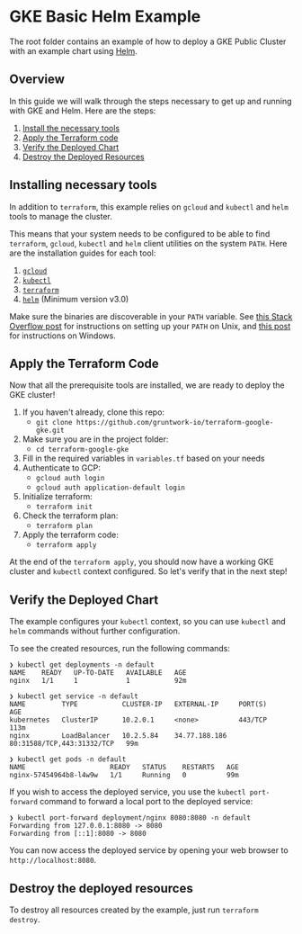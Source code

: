 # GKE Basic Helm Example

The root folder contains an example of how to deploy a GKE Public Cluster with an example chart
using [Helm](https://helm.sh/).

## Overview

In this guide we will walk through the steps necessary to get up and running with GKE and Helm. Here are the steps:

1. [Install the necessary tools](#installing-necessary-tools)
1. [Apply the Terraform code](#apply-the-terraform-code)
1. [Verify the Deployed Chart](#verify-the-deployed-chart)
1. [Destroy the Deployed Resources](#destroy-the-deployed-resources)

## Installing necessary tools

In addition to `terraform`, this example relies on `gcloud` and `kubectl` and `helm` tools to manage the cluster.

This means that your system needs to be configured to be able to find `terraform`, `gcloud`, `kubectl` and `helm`
client utilities on the system `PATH`. Here are the installation guides for each tool:

1. [`gcloud`](https://cloud.google.com/sdk/gcloud/)
1. [`kubectl`](https://kubernetes.io/docs/tasks/tools/install-kubectl/)
1. [`terraform`](https://learn.hashicorp.com/terraform/getting-started/install.html)
1. [`helm`](https://docs.helm.sh/using_helm/#installing-helm) (Minimum version v3.0)

Make sure the binaries are discoverable in your `PATH` variable. See [this Stack Overflow
post](https://stackoverflow.com/questions/14637979/how-to-permanently-set-path-on-linux-unix) for instructions on
setting up your `PATH` on Unix, and [this
post](https://stackoverflow.com/questions/1618280/where-can-i-set-path-to-make-exe-on-windows) for instructions on
Windows.

## Apply the Terraform Code

Now that all the prerequisite tools are installed, we are ready to deploy the GKE cluster!

1. If you haven't already, clone this repo:
   - `git clone https://github.com/gruntwork-io/terraform-google-gke.git`
1. Make sure you are in the project folder:
   - `cd terraform-google-gke`
1. Fill in the required variables in `variables.tf` based on your needs
1. Authenticate to GCP:
   - `gcloud auth login`
   - `gcloud auth application-default login`
1. Initialize terraform:
   - `terraform init`
1. Check the terraform plan:
   - `terraform plan`
1. Apply the terraform code:
   - `terraform apply`

At the end of the `terraform apply`, you should now have a working GKE cluster and `kubectl` context configured.
So let's verify that in the next step!

## Verify the Deployed Chart

The example configures your `kubectl` context, so you can use `kubectl` and `helm` commands without further configuration.

To see the created resources, run the following commands:

```
❯ kubectl get deployments -n default
NAME    READY   UP-TO-DATE   AVAILABLE   AGE
nginx   1/1     1            1           92m

❯ kubectl get service -n default
NAME         TYPE           CLUSTER-IP   EXTERNAL-IP     PORT(S)                      AGE
kubernetes   ClusterIP      10.2.0.1     <none>          443/TCP                      113m
nginx        LoadBalancer   10.2.5.84    34.77.188.186   80:31588/TCP,443:31332/TCP   99m

❯ kubectl get pods -n default
NAME                     READY   STATUS    RESTARTS   AGE
nginx-57454964b8-l4w9w   1/1     Running   0          99m
```

If you wish to access the deployed service, you use the `kubectl port-forward` command to forward a local port to the deployed service:

```
❯ kubectl port-forward deployment/nginx 8080:8080 -n default
Forwarding from 127.0.0.1:8080 -> 8080
Forwarding from [::1]:8080 -> 8080
```

You can now access the deployed service by opening your web browser to `http://localhost:8080`.

## Destroy the deployed resources

To destroy all resources created by the example, just run `terraform destroy`.
